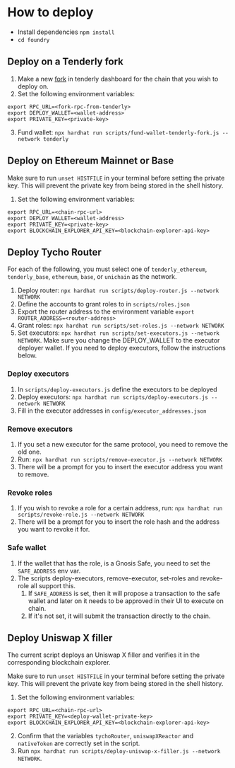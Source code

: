 # How to deploy

- Install dependencies `npm install`
- `cd foundry`

## Deploy on a Tenderly fork

1. Make a new [fork](https://dashboard.tenderly.co/) in tenderly dashboard for the
   chain that you wish to deploy on.
2. Set the following environment variables:

```
export RPC_URL=<fork-rpc-from-tenderly>
export DEPLOY_WALLET=<wallet-address>
export PRIVATE_KEY=<private-key>
```

3. Fund wallet: `npx hardhat run scripts/fund-wallet-tenderly-fork.js --network tenderly`

## Deploy on Ethereum Mainnet or Base

Make sure to run `unset HISTFILE` in your terminal before setting the private key. This will prevent the private key
from being stored in the shell history.

1. Set the following environment variables:

```
export RPC_URL=<chain-rpc-url>
export DEPLOY_WALLET=<wallet-address>
export PRIVATE_KEY=<private-key>
export BLOCKCHAIN_EXPLORER_API_KEY=<blockchain-explorer-api-key>
```

## Deploy Tycho Router

For each of the following, you must select one of `tenderly_ethereum`, `tenderly_base`,
`ethereum`, `base`, or `unichain` as the network.

1. Deploy router: `npx hardhat run scripts/deploy-router.js --network NETWORK`
2. Define the accounts to grant roles to in `scripts/roles.json`
3. Export the router address to the environment variable `export ROUTER_ADDRESS=<router-address>`
4. Grant roles: `npx hardhat run scripts/set-roles.js --network NETWORK`
5. Set executors: `npx hardhat run scripts/set-executors.js --network NETWORK`. Make sure you change the
   DEPLOY_WALLET to the executor deployer wallet. If you need to deploy executors, follow the instructions below.

### Deploy executors

1. In `scripts/deploy-executors.js` define the executors to be deployed
2. Deploy executors: `npx hardhat run scripts/deploy-executors.js --network NETWORK`
3. Fill in the executor addresses in `config/executor_addresses.json`

### Remove executors

1. If you set a new executor for the same protocol, you need to remove the old one.
2. Run: `npx hardhat run scripts/remove-executor.js --network NETWORK`
3. There will be a prompt for you to insert the executor address you want to remove.

### Revoke roles

1. If you wish to revoke a role for a certain address, run: `npx hardhat run scripts/revoke-role.js --network NETWORK`
2. There will be a prompt for you to insert the role hash and the address you want to revoke it for.

### Safe wallet

1. If the wallet that has the role, is a Gnosis Safe, you need to set the `SAFE_ADDRESS` env var.
2. The scripts deploy-executors, remove-executor, set-roles and revoke-role all support this.
    1. If `SAFE_ADDRESS` is set, then it will propose a transaction to the safe wallet and later on it needs to be
       approved in their UI to execute on chain.
    2. If it's not set, it will submit the transaction directly to the chain.

## Deploy Uniswap X filler

The current script deploys an Uniswap X filler and verifies it in the corresponding blockchain explorer.

Make sure to run `unset HISTFILE` in your terminal before setting the private key. This will prevent the private key
from being stored in the shell history.

1. Set the following environment variables:

```
export RPC_URL=<chain-rpc-url>
export PRIVATE_KEY=<deploy-wallet-private-key>
export BLOCKCHAIN_EXPLORER_API_KEY=<blockchain-explorer-api-key>
```

2. Confirm that the variables `tychoRouter`, `uniswapXReactor` and `nativeToken` are correctly set in the script.
3. Run `npx hardhat run scripts/deploy-uniswap-x-filler.js --network NETWORK`.
